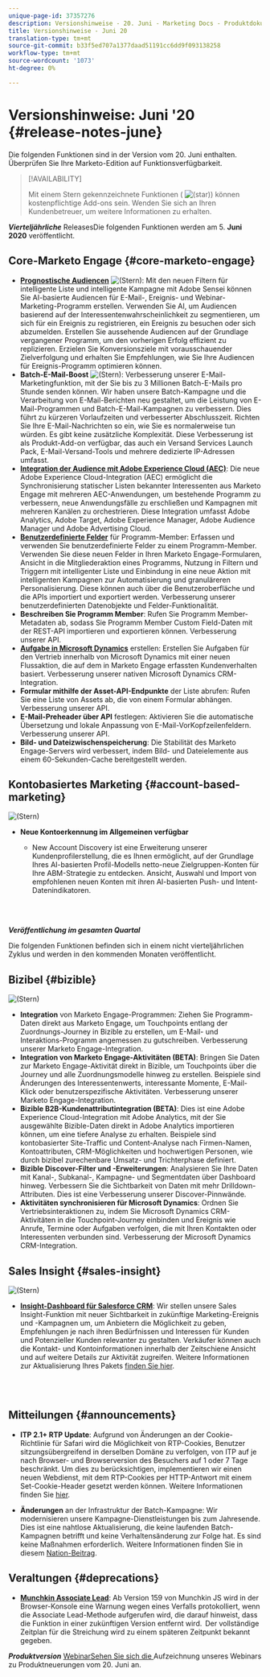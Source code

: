 ```yaml
---
unique-page-id: 37357276
description: Versionshinweise - 20. Juni - Marketing Docs - Produktdokumentation
title: Versionshinweise - Juni 20
translation-type: tm+mt
source-git-commit: b33f5ed707a1377daad51191cc6dd9f093138258
workflow-type: tm+mt
source-wordcount: '1073'
ht-degree: 0%

---
```



# Versionshinweise: Juni &#39;20 {#release-notes-june}

Die folgenden Funktionen sind in der Version vom 20. Juni enthalten. Überprüfen Sie Ihre Marketo-Edition auf Funktionsverfügbarkeit.

>[!AVAILABILITY]
>
>Mit einem Stern gekennzeichnete Funktionen ( ![(star)](assets/star-yellow.svg)) können kostenpflichtige Add-ons sein. Wenden Sie sich an Ihren Kundenbetreuer, um weitere Informationen zu erhalten.

**_Vierteljährliche_** ReleasesDie folgenden Funktionen werden am 5.  **Juni 2020** veröffentlicht.

## Core-Marketo Engage {#core-marketo-engage}

* **[Prognostische Audiencen](https://experienceleague.adobe.com/docs/marketo/sky/predictive-audiences/getting-started-with-predictive-audiences.html?lang=en#predictive-audiences)** ![(Stern)](assets/star-yellow.svg): Mit den neuen Filtern für intelligente Liste und intelligente Kampagne mit Adobe Sensei können Sie AI-basierte Audiencen für E-Mail-, Ereignis- und Webinar-Marketing-Programm erstellen. Verwenden Sie AI, um Audiencen basierend auf der Interessentenwahrscheinlichkeit zu segmentieren, um sich für ein Ereignis zu registrieren, ein Ereignis zu besuchen oder sich abzumelden. Erstellen Sie aussehende Audiencen auf der Grundlage vergangener Programm, um den vorherigen Erfolg effizient zu replizieren. Erzielen Sie Konversionsziele mit vorausschauender Zielverfolgung und erhalten Sie Empfehlungen, wie Sie Ihre Audiencen für Ereignis-Programm optimieren können.
* **Batch-E-Mail-Boost** ![(Stern)](assets/star-yellow.svg): Verbesserung unserer E-Mail-Marketingfunktion, mit der Sie bis zu 3 Millionen Batch-E-Mails pro Stunde senden können. Wir haben unsere Batch-Kampagne und die Verarbeitung von E-Mail-Berichten neu gestaltet, um die Leistung von E-Mail-Programmen und Batch-E-Mail-Kampagnen zu verbessern. Dies führt zu kürzeren Vorlaufzeiten und verbesserter Abschlusszeit. Richten Sie Ihre E-Mail-Nachrichten so ein, wie Sie es normalerweise tun würden. Es gibt keine zusätzliche Komplexität. Diese Verbesserung ist als Produkt-Add-on verfügbar, das auch ein Versand Services Launch Pack, E-Mail-Versand-Tools und mehrere dedizierte IP-Adressen umfasst.
* **[Integration der Audience mit Adobe Experience Cloud (AEC)](/help/marketo/product-docs/core-marketo-concepts/smart-lists-and-static-lists/static-lists/send-a-list-to-adobe-experience-cloud.md)**: Die neue Adobe Experience Cloud-Integration (AEC) ermöglicht die Synchronisierung statischer Listen bekannter Interessenten aus Marketo Engage mit mehreren AEC-Anwendungen, um bestehende Programm zu verbessern, neue Anwendungsfälle zu erschließen und Kampagnen mit mehreren Kanälen zu orchestrieren. Diese Integration umfasst Adobe Analytics, Adobe Target, Adobe Experience Manager, Adobe Audience Manager und Adobe Advertising Cloud.
* **[Benutzerdefinierte Felder](/help/marketo/product-docs/core-marketo-concepts/programs/working-with-programs/program-member-custom-fields.md)** für Programm-Member: Erfassen und verwenden Sie benutzerdefinierte Felder zu einem Programm-Member. Verwenden Sie diese neuen Felder in Ihren Marketo Engage-Formularen, Ansicht in die Mitgliederaktion eines Programms, Nutzung in Filtern und Triggern mit intelligenter Liste und Einbindung in eine neue Aktion mit intelligenten Kampagnen zur Automatisierung und granuläreren Personalisierung. Diese können auch über die Benutzeroberfläche und die APIs importiert und exportiert werden. Verbesserung unserer benutzerdefinierten Datenobjekte und Felder-Funktionalität.
* **Beschreiben Sie Programm Member**: Rufen Sie Programm Member-Metadaten ab, sodass Sie Programm Member Custom Field-Daten mit der REST-API importieren und exportieren können. Verbesserung unserer API.
* **[Aufgabe in Microsoft Dynamics](/help/marketo/product-docs/core-marketo-concepts/smart-campaigns/microsoft-dynamics-flow-actions/create-task-in-microsoft.md)** erstellen: Erstellen Sie Aufgaben für den Vertrieb innerhalb von Microsoft Dynamics mit einer neuen Flussaktion, die auf dem in Marketo Engage erfassten Kundenverhalten basiert. Verbesserung unserer nativen Microsoft Dynamics CRM-Integration.
* **Formular mithilfe der Asset-API-Endpunkte** der Liste abrufen: Rufen Sie eine Liste von Assets ab, die von einem Formular abhängen. Verbesserung unserer API.
* **E-Mail-Preheader über API** festlegen: Aktivieren Sie die automatische Übersetzung und lokale Anpassung von E-Mail-VorKopfzeilenfeldern. Verbesserung unserer API.
* **Bild- und Dateizwischenspeicherung**: Die Stabilität des Marketo Engage-Servers wird verbessert, indem Bild- und Dateielemente aus einem 60-Sekunden-Cache bereitgestellt werden.

## Kontobasiertes Marketing {#account-based-marketing}

![(Stern)](assets/star-yellow.svg)

* **Neue Kontoerkennung im Allgemeinen verfügbar**

   * New Account Discovery ist eine Erweiterung unserer Kundenprofilerstellung, die es Ihnen ermöglicht, auf der Grundlage Ihres AI-basierten Profil-Modells netto-neue Zielgruppen-Konten für Ihre ABM-Strategie zu entdecken. Ansicht, Auswahl und Import von empfohlenen neuen Konten mit ihren AI-basierten Push- und Intent-Datenindikatoren.

<br> 

**_Veröffentlichung im gesamten Quartal_**

Die folgenden Funktionen befinden sich in einem nicht vierteljährlichen Zyklus und werden in den kommenden Monaten veröffentlicht.

## Bizibel {#bizible}

![(Stern)](assets/star-yellow.svg)

* **Integration** von Marketo Engage-Programmen: Ziehen Sie Programm-Daten direkt aus Marketo Engage, um Touchpoints entlang der Zuordnungs-Journey in Bizible zu erstellen, um E-Mail- und Interaktions-Programm angemessen zu gutschreiben. Verbesserung unserer Marketo Engage-Integration.
* **Integration von Marketo Engage-Aktivitäten (BETA)**: Bringen Sie Daten zur Marketo Engage-Aktivität direkt in Bizible, um Touchpoints über die Journey und alle Zuordnungsmodelle hinweg zu erstellen. Beispiele sind Änderungen des Interessentenwerts, interessante Momente, E-Mail-Klick oder benutzerspezifische Aktivitäten. Verbesserung unserer Marketo Engage-Integration.
* **Bizible B2B-Kundenattributintegration (BETA)**: Dies ist eine Adobe Experience Cloud-Integration mit Adobe Analytics, mit der Sie ausgewählte Bizible-Daten direkt in Adobe Analytics importieren können, um eine tiefere Analyse zu erhalten. Beispiele sind kontobasierter Site-Traffic und Content-Analyse nach Firmen-Namen, Kontoattributen, CRM-Möglichkeiten und hochwertigen Personen, wie durch bizibel zurechenbare Umsatz- und Trichterphase definiert.
* **Bizible Discover-Filter und -Erweiterungen**: Analysieren Sie Ihre Daten mit Kanal-, Subkanal-, Kampagne- und Segmentdaten über Dashboard hinweg. Verbessern Sie die Sichtbarkeit von Daten mit mehr Drilldown-Attributen. Dies ist eine Verbesserung unserer Discover-Pinnwände.
* **Aktivitäten synchronisieren für Microsoft Dynamics**: Ordnen Sie Vertriebsinteraktionen zu, indem Sie Microsoft Dynamics CRM-Aktivitäten in die Touchpoint-Journey einbinden und Ereignis wie Anrufe, Termine oder Aufgaben verfolgen, die mit Ihren Kontakten oder Interessenten verbunden sind. Verbesserung der Microsoft Dynamics CRM-Integration.

## Sales Insight {#sales-insight}

![(Stern)](assets/star-yellow.svg)

* **[Insight-Dashboard für Salesforce CRM](/help/marketo/product-docs/marketo-sales-insight/msi-for-salesforce/features/insights-dashboard-feature-overview.md)**: Wir stellen unsere Sales Insight-Funktion mit neuer Sichtbarkeit in zukünftige Marketing-Ereignis und -Kampagnen um, um Anbietern die Möglichkeit zu geben, Empfehlungen je nach ihren Bedürfnissen und Interessen für Kunden und Potenzieller Kunden relevanter zu gestalten. Verkäufer können auch die Kontakt- und Kontoinformationen innerhalb der Zeitschiene Ansicht und auf weitere Details zur Aktivität zugreifen. Weitere Informationen zur Aktualisierung Ihres Pakets [finden Sie hier](/help/marketo/product-docs/marketo-sales-insight/msi-for-salesforce/features/configuration-for-existing-customers.md).

<br> 

## Mitteilungen {#announcements}

* **ITP 2.1+ RTP Update**: Aufgrund von Änderungen an der Cookie-Richtlinie für Safari wird die Möglichkeit von RTP-Cookies, Benutzer sitzungsübergreifend in derselben Domäne zu verfolgen, von ITP auf je nach Browser- und Browserversion des Besuchers auf 1 oder 7 Tage beschränkt. Um dies zu berücksichtigen, implementieren wir einen neuen Webdienst, mit dem RTP-Cookies per HTTP-Antwort mit einem Set-Cookie-Header gesetzt werden können. Weitere Informationen finden Sie [hier](https://nation.marketo.com/t5/Knowledgebase/Browser-Cookie-Updates-How-Marketo-RTP-Is-Affected/ta-p/299603).

* **Änderungen** an der Infrastruktur der Batch-Kampagne: Wir modernisieren unsere Kampagne-Dienstleistungen bis zum Jahresende. Dies ist eine nahtlose Aktualisierung, die keine laufenden Batch-Kampagnen betrifft und keine Verhaltensänderung zur Folge hat. Es sind keine Maßnahmen erforderlich. Weitere Informationen finden Sie in diesem [Nation-Beitrag](https://nation.marketo.com/t5/Product-Documents/Batch-Campaign-Processing-Infrastructure-Update/ta-p/301374).

## Veraltungen {#deprecations}

* **[Munchkin Associate Lead](https://developers.marketo.com/blog/deprecation-of-munchkin-associate-lead-method/)**: Ab Version 159 von Munchkin JS wird in der Browser-Konsole eine Warnung wegen eines Verfalls protokolliert, wenn die Associate Lead-Methode aufgerufen wird, die darauf hinweist, dass die Funktion in einer zukünftigen Version entfernt wird.  Der vollständige Zeitplan für die Streichung wird zu einem späteren Zeitpunkt bekannt gegeben.

**_Produktversion_** [WebinarSehen Sie sich die ](https://engage.marketo.com/June-Release-2020-On-Demand.html) Aufzeichnung unseres Webinars zu Produktneuerungen vom 20. Juni an.
